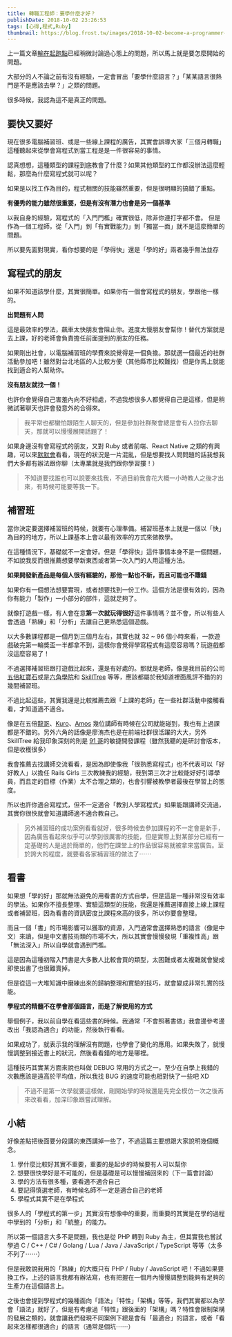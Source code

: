 ```yaml
---
title: 轉職工程師：要學什麼才好？
publishDate: 2018-10-02 23:26:53
tags: [心得,程式,Ruby]
thumbnail: https://blog.frost.tw/images/2018-10-02-become-a-programmer-how-to-start/thumbnail.jpg
---
```


上一篇文章[輸在起跑點](https://blog.frost.tw/posts/2018/09/25/Become-a-programmer-lose-at-the-starting-line/)已經稍微討論過心態上的問題，所以馬上就是要怎麼開始的問題。

大部分的人不論之前有沒有經驗，一定會冒出「要學什麼語言？」「某某語言很熱門是不是應該去學？」之類的問題。

很多時候，我認為這不是真正的問題。

<!--more-->

## 要快又要好

現在很多電腦補習班、或是一些線上課程的廣告，其實會誤導大家「三個月轉職」這種聽起來從學會寫程式到當工程是是一件很容易的事情。

認真想想，這種類型的課程到底教會了什麼？如果其他類型的工作都沒辦法這麼輕鬆，那麼為什麼寫程式就可以呢？

如果是以找工作為目的，程式相關的技能雖然重要，但是很明顯的搞錯了重點。

**有優秀的能力雖然很重要，但是有沒有潛力也會是另一個基準**

以我自身的經驗，寫程式的「入門門檻」確實很低，除非你連打字都不會。
但是作為一個工程師，從「入門」到「有實戰能力」到「獨當一面」就不是這麼簡單的問題。

所以要先面對現實，看你想要的是「學得快」還是「學的好」兩者幾乎無法並存

## 寫程式的朋友

如果不知道該學什麼，其實很簡單。如果你有一個會寫程式的朋友，學跟他一樣的。

**出問題有人問**

這是最效率的學法，飆車太快朋友會阻止你。進度太慢朋友會幫你！替代方案就是去上課，好的老師會負責擔任前面提到的朋友的任務。

如果剛出社會，以電腦補習班的學費來說覺得是一個負擔。那就選一個最近的社群活動參加吧！雖然對台北地區的人比較方便（其他縣市比較難找）但是你馬上就能找到適合的人幫助你。

**沒有朋友就找一個！**

也許你會覺得自己害羞內向不好相處，不過我想很多人都覺得自己是這樣，但是稍微試著聊天也許會發意外的合得來。

> 我平常也都蠻怕跟陌生人聊天的，但是參加社群聚會總是會有人拉你去聊天，那就可以慢慢展開話題了！

如果身邊沒有會寫程式的朋友，又對 Ruby 或者前端、React Native 之類的有興趣，可以來[默默會](https://www.facebook.com/rubymokumokukai/)看看，現在的狀況是一片混亂，但是想要找人問問題的話我想我們大多都有辦法跟你聊（太專業就是我們跟你學習摟！）

> 不知道要找誰也可以說要來找我，不過目前我會花大概一小時教人之後才出來，有時候可能要等我一下。

## 補習班

當你決定要選擇補習班的時候，就要有心理準備。補習班基本上就是一個以「快」為目的的地方，所以上課基本上會以最有效率的方式來做教學。

在這種情況下，基礎就不一定會好。但是「學得快」這件事情本身不是一個問題，不如說我反而很推薦想要學新東西或者第一次入門的人用這種方法。

**如果開發新產品是每個人很有經驗的，那他一點也不新，而且可能也不賺錢**

如果你有一個想法想要實現，或者想要找到一份工作。這個方法是很有效的，因為你有能力「製作」一小部分的部件，這就足夠了。

就像打遊戲一樣，有人會在意**第一次就玩得很好**這件事情嗎？並不會，所以有些人會透過「熟練」和「分析」去讓自己更熟悉這個遊戲。

以大多數課程都是一個月到三個月左右，其實也就 32 ~ 96 個小時來看，一款遊戲破完第一輪獎盃一半都拿不到，這樣你會覺得學寫程式有這麼容易嗎？玩遊戲都沒這麼容易了！

不過選擇補習班跟打遊戲比起來，還是有好處的。那就是老師，像是我目前的公司[五倍紅寶石](https://5xruby.tw/)或是[六角學院](https://www.hexschool.com/)和 [SkillTree](https://skilltree.my/) 等等，應該都屬於我知道裡面風評不錯的的幾間補習班。

不過比起這些，其實我還是比較推薦去跟「上課的老師」在一些社群活動中接觸看看，才知道適不適合。

像是在五倍[龍哥](https://kaochenlong.com/)、[Kuro](https://kuro.tw/)、[Amos](https://csscoke.com/) 幾位講師有時候在公司就能碰到，我也有上過課都是不錯的。另外六角的話像是廖洧杰也是在前端社群很活躍的大大，另外 SkillTree 給我印象深刻的則是 [91 哥](https://dotblogs.com.tw/hatelove)的敏捷開發課程（雖然我聽的是研討會版本，但是收穫很多）

我會推薦去找講師交流看看，是因為即使像我「很熟悉寫程式」也不代表可以「好好教人」以擔任 Rails Girls 三次教練我的經驗，我到第三次才比較能好好引導學員，而且定的目標（作業）太不合理之類的，也會引響被教學者最後在學習上的態度。

所以也許你適合寫程式，但不一定適合「教別人學寫程式」如果能跟講師交流過，其實你很快就會知道講師適不適合教自己。

> 另外補習班的成功案例看看就好，很多時候去參加課程的不一定會是新手，因為廣告看起來似乎可以學到很厲害的技能，但是實際上對某部分已經有一定基礎的人是過於簡單的，他們在課堂上的作品很容易就被拿來當廣告。至於誇大的程度，就要看各家補習班的做法了⋯⋯

## 看書

如果想「學的好」那就無法避免的用看書的方式自學，但是這是一種非常沒有效率的學法。如果你不擅長整理、實驗這類型的技能，我還是推薦選擇直接上線上課程或者補習班，因為看書的資訊密度比課程來高的很多，所以你要會整理。

而且一個「書」的市場影響可以獲取的資源，入門通常會選擇熟悉的語言（像是中文）來讀，但是中文書技術類的市場不大，所以其實會慢慢發現「重複性高」跟「無法深入」所以自學就會遇到門檻。

這是因為這種初階入門書是大多數人比較會買的類型，太困難或者太複雜就會變成即使出書了也很難賣掉。

但是從這一大堆知識中磨練出來的歸納整理和實驗的技巧，就會變成非常扎實的技能。

**學程式的精髓不在學會那個語言，而是了解使用的方式**

舉個例子，我以前自學在看這些書的時候。我通常「不會照著書做」我會邊參考邊改出「我認為適合」的功能，然後執行看看。

如果成功了，就表示我的理解沒有問題，也學會了變化的應用。如果失敗了，就慢慢調整到接近書上的狀況，然後看看錯的地方是哪裡。

這種技巧其實某方面來說也叫做 DEBUG 常用的方式之一，至少在自學上我錯的次數應該是遠高於平均值，所以我找 BUG 的速度可能也相對快了一些吧 XD

> 不過不是第一次學就要這樣做，剛開始學的時候還是先完全模仿一次之後再來改看看，加深印象跟嘗試理解。

## 小結

好像差點把後面要分段講的東西講掉一些了，不過這篇主要想跟大家說明幾個概念。

1. 學什麼比較好其實不重要，重要的是起步的時候要有人可以幫你
2. 想要很快學好是不可能的，但是基礎是可以慢慢補回來的（下一篇會討論）
3. 學的方法有很多種，要看適不適合自己
4. 要記得慎選老師，有時候名師不一定是適合自己的老師
5. 學程式其實不是在學程式

很多人的「學程式的第一步」其實沒有想像中的重要，而重要的其實是在學的過程中學到的「分析」和「統整」的能力。

所以第一個語言大多不是問題，我也是從 PHP 轉到 Ruby 為主，但其實我也嘗試學過 C / C++ / C# / Golang / Lua / Java / JavaScript / TypeScript 等等（太多不列了⋯⋯）

但是我敢說我用的「熟練」的大概只有 PHP / Ruby / JavaScript 吧！不過如果要換工作，上述的語言我都有辦法寫，也有把握在一個月內慢慢調整到能夠有足夠的生產力在這個語言上。

之後也會提到學程式的幾種面向「語法」「特性」「架構」等等，我們其實都以為學會「語法」就好了，但是有考慮過「特性」跟後面的「架構」嗎？特性會限制架構的發展之類的，就會讓我們發現不同案例下總是會有「最適合」的語言，或者「看起來怎樣都很適合」的語言（通常是個坑⋯⋯）
